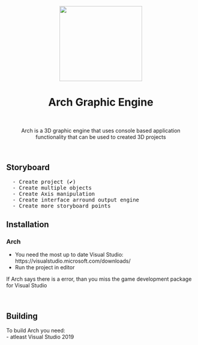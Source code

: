  <p align="center"><img src="https://i.imgur.com/Y6Y4AVI.png" width="220" height="200"> </p>
<h1 align="center"> Arch Graphic Engine </h1>
<br>
<p align="center">Arch is a 3D graphic engine that uses console based application functionality that can be used to created 3D projects</p>
<br>
<h2> Storyboard</h2>
  <pre>
  - Create project (✔)
  - Create multiple objects
  - Create Axis manipulation
  - Create interface arround output engine
  - Create more storyboard points</pre>

<h2> Installation</h2>
  <h3> Arch</h3>
  <ul>
   <li>You need the most up to date Visual Studio: https://visualstudio.microsoft.com/downloads/</li>
   <li>Run the project in editor</li>
  </ul>
  <p> If Arch says there is a error, than you miss the game development package for Visual Studio</p>
 <br>
  
<h2> Building</h2>
To build Arch you need:<br>
- atleast Visual Studio 2019

